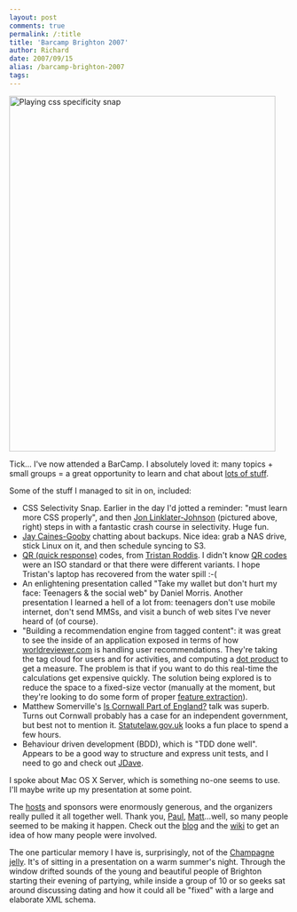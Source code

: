 ```yaml
---
layout: post
comments: true
permalink: /:title
title: 'Barcamp Brighton 2007'
author: Richard
date: 2007/09/15
alias: /barcamp-brighton-2007
tags:
---
```


<a href="https://www.flickr.com/search/?tags=barcampbrighton2007&sort=relevance&user_id=83551313%40N00" title="Playing css specificity snap by Richard Dallaway, on Flickr"><img src="https://farm2.staticflickr.com/1166/1351383687_e07bac362a_z.jpg?zz=1" width="480" height="640" alt="Playing css specificity snap"></a>

Tick... I've now attended a BarCamp. I absolutely loved it: many topics + small groups = a great opportunity to learn and chat about [lots of stuff][].


Some of the stuff I managed to sit in on, included:

-   CSS Selectivity Snap. Earlier in the day I'd jotted a reminder:
"must learn more CSS properly", and then [Jon Linklater-Johnson][]
(pictured above, right) steps in with a fantastic crash course in
selectivity. Huge fun.
-   [Jay Caines-Gooby][] chatting about backups. Nice idea: grab a NAS
drive, stick Linux on it, and then schedule syncing to S3.
-   [QR (quick response)][] codes, from [Tristan Roddis][]. I didn't
know [QR codes][] were an ISO standard or that there were different
variants. I hope Tristan's laptop has recovered from the water spill
:-(
-   An enlightening presentation called "Take my wallet but don't hurt
my face: Teenagers & the social web" by Daniel Morris. Another
presentation I learned a hell of a lot from: teenagers don't use
mobile internet, don't send MMSs, and visit a bunch of web sites
I've never heard of (of course).
-   "Building a recommendation engine from tagged content": it was great
to see the inside of an application exposed in terms of how
[worldreviewer.com][] is handling user recommendations. They're
taking the tag cloud for users and for activities, and computing a
[dot product][] to get a measure. The problem is that if you want to
do this real-time the calculations get expensive quickly. The
solution being explored is to reduce the space to a fixed-size
vector (manually at the moment, but they're looking to do some form
of proper [feature extraction][]).
-   Matthew Somerville's [Is Cornwall Part of England?][] talk was
superb. Turns out Cornwall probably has a case for an independent
government, but best not to mention it. [Statutelaw.gov.uk][] looks
a fun place to spend a few hours.
-   Behaviour driven development (BDD), which is "TDD done well".
Appears to be a good way to structure and express unit tests, and I
need to go and check out [JDave][].

I spoke about Mac OS X Server, which is something no-one seems to use.
I'll maybe write up my presentation at some point.

The [hosts][] and sponsors were enormously generous, and the organizers
really pulled it all together well. Thank you, [Paul][],
[Matt][]...well, so many people seemed to be making it happen. Check out
the [blog][] and the [wiki][] to get an idea of how many people were
involved.

The one particular memory I have is, surprisingly, not of the [Champagne
jelly][]. It's of sitting in a presentation on a warm summer's night.
Through the window drifted sounds of the young and beautiful people of
Brighton starting their evening of partying, while inside a group of 10
or so geeks sat around discussing dating and how it could all be "fixed"
with a large and elaborate XML schema.

  [lots of stuff]: http://barcampbrighton.backnetwork.com/schedule/
  [Jon Linklater-Johnson]: http://binarytales.co.uk/
  [Jay Caines-Gooby]: http://blog.snipperoo.com/
  [QR (quick response)]: http://www.slideshare.net/tristanr/qrcodes
  [Tristan Roddis]: http://www.cogapp.com/home/tristan-roddis.html
  [QR codes]: http://en.wikipedia.org/wiki/QR_Code
  [worldreviewer.com]: http://www/worldreviewer.com
  [dot product]: http://en.wikipedia.org/wiki/Dot_product
  [feature extraction]: http://en.wikipedia.org/wiki/Dimensionality_reduction
  [Is Cornwall Part of England?]: http://www.dracos.co.uk/talks/barcamp-brighton/
  [Statutelaw.gov.uk]: http://www.statutelaw.gov.uk/
  [JDave]: http://www.jdave.org/
  [hosts]: http://www.madgex.com/
  [Paul]: http://www.paulsilver.co.uk/
  [Matt]: http://www.businessbricks.co.uk/
  [blog]: http://www.barcampbrighton.org/
  [wiki]: %20http://barcamp.org/BarCampBrighton
  [Champagne jelly]: http://www.flickr.com/photos/adactio/1347523232/
